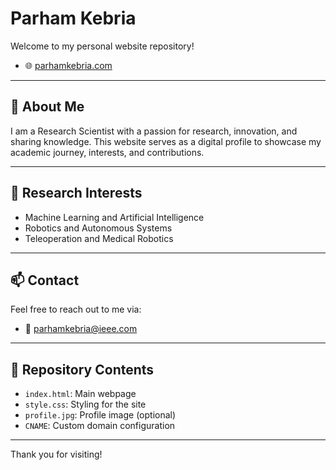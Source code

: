 
# Parham Kebria

Welcome to my personal website repository!

- 🌐 <a href="https://parhamkebria.com" target="_blank">parhamkebria.com</a>

---

## 🧠 About Me
I am a Research Scientist with a passion for research, innovation, and sharing knowledge. This website serves as a digital profile to showcase my academic journey, interests, and contributions.

---

## 🔬 Research Interests
- Machine Learning and Artificial Intelligence
- Robotics and Autonomous Systems
- Teleoperation and Medical Robotics

---

## 📫 Contact
Feel free to reach out to me via:
- 📧 parhamkebria@ieee.com


---

## 📁 Repository Contents
- `index.html`: Main webpage
- `style.css`: Styling for the site
- `profile.jpg`: Profile image (optional)
- `CNAME`: Custom domain configuration

---

Thank you for visiting!
